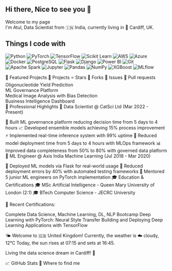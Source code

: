 ## Hi there, Nice to see you 👋

Welcome to my page  
I'm Atul, Data Scientist from 🇮🇳 India, currently living in 🏴󠁧󠁢󠁷󠁬󠁳󠁿 Cardiff, UK.

## Things I code with

![Python](https://img.shields.io/badge/-Python-3776AB?style=flat-square&logo=python&logoColor=white)
![PyTorch](https://img.shields.io/badge/-PyTorch-EE4C2C?style=flat-square&logo=pytorch&logoColor=white)
![TensorFlow](https://img.shields.io/badge/-TensorFlow-FF6F00?style=flat-square&logo=tensorflow&logoColor=white)
![Scikit Learn](https://img.shields.io/badge/-Scikit_Learn-F7931E?style=flat-square&logo=scikit-learn&logoColor=white)
![AWS](https://img.shields.io/badge/-AWS-232F3E?style=flat-square&logo=amazon-aws&logoColor=white)
![Azure](https://img.shields.io/badge/-Azure-0078D4?style=flat-square&logo=microsoft-azure&logoColor=white)
![Docker](https://img.shields.io/badge/-Docker-46a2f1?style=flat-square&logo=docker&logoColor=white)
![PostgreSQL](https://img.shields.io/badge/-PostgreSQL-336791?style=flat-square&logo=postgresql&logoColor=white)
![Flask](https://img.shields.io/badge/-Flask-000000?style=flat-square&logo=flask&logoColor=white)
![Django](https://img.shields.io/badge/-Django-092E20?style=flat-square&logo=django&logoColor=white)
![Power BI](https://img.shields.io/badge/-Power_BI-F2C811?style=flat-square&logo=power-bi&logoColor=black)
![Git](https://img.shields.io/badge/-Git-F05032?style=flat-square&logo=git&logoColor=white)
![Apache Spark](https://img.shields.io/badge/-Apache_Spark-E25A1C?style=flat-square&logo=apache-spark&logoColor=white)
![Jupyter](https://img.shields.io/badge/-Jupyter-F37626?style=flat-square&logo=jupyter&logoColor=white)
![Pandas](https://img.shields.io/badge/-Pandas-150458?style=flat-square&logo=pandas&logoColor=white)
![NumPy](https://img.shields.io/badge/-NumPy-013243?style=flat-square&logo=numpy&logoColor=white)
![XGBoost](https://img.shields.io/badge/-XGBoost-FF6600?style=flat-square&logo=xgboost&logoColor=white)
![MLflow](https://img.shields.io/badge/-MLflow-0194E2?style=flat-square&logo=mlflow&logoColor=white)

🚀 Featured Projects
🎯 Projects	⭐ Stars	🍴 Forks	🐛 Issues	🔔 Pull requests
Oligonucleotide Yield Prediction				
ML Governance Platform				
Medical Image Analysis with Bias Detection				
Business Intelligence Dashboard				
💼 Professional Highlights
🏢 Data Scientist @ CatSci Ltd (Mar 2022 - Present)

🤖 Built ML governance platform reducing decision time from 5 days to 4 hours
📈 Developed ensemble models achieving 15% process improvement
⚡ Implemented real-time inference system with 99% uptime
🔧 Reduced model deployment time from 5 days to 4 hours with MLOps framework
📊 Improved data completeness from 50% to 80% with governed data platform
🔬 ML Engineer @ Axis India Machine Learning (Jul 2018 - Mar 2020)

🚀 Deployed ML models via Flask for real-world usage
🧪 Reduced deployment errors by 40% with automated testing frameworks
👥 Mentored 5 junior ML engineers on PyTorch implementation
🎓 Education & Certifications
🎓 MSc Artificial Intelligence - Queen Mary University of London (2:1)
🎓 BTech Computer Science - JECRC University

📜 Recent Certifications:

Complete Data Science, Machine Learning, DL, NLP Bootcamp
Deep Learning with PyTorch: Neural Style Transfer
Building and Deploying Deep Learning Applications with TensorFlow

🌤️ Welcome to 🇬🇧 United Kingdom!
Currently, the weather is ☁️ cloudy, 12°C
Today, the sun rises at 07:15 and sets at 16:45.

Living the data science dream in Cardiff! 🏴󠁧󠁢󠁷󠁬󠁳󠁿

📈 GitHub Stats
🤝 Where to find me

<!--
**atul219/atul219** is a ✨ _special_ ✨ repository because its `README.md` (this file) appears on your GitHub profile.

Here are some ideas to get you started:

- 🔭 I’m currently working on ...
- 🌱 I’m currently learning ...
- 👯 I’m looking to collaborate on ...
- 🤔 I’m looking for help with ...
- 💬 Ask me about ...
- 📫 How to reach me: ...
- 😄 Pronouns: ...
- ⚡ Fun fact: ...
-->
